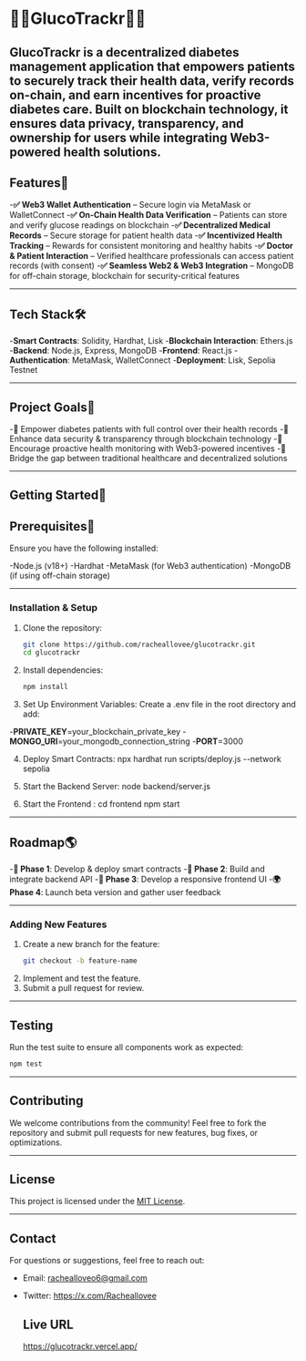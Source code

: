 # 🔵💙GlucoTrackr💙🔵

## GlucoTrackr is a decentralized diabetes management application that empowers patients to securely track their health data, verify records on-chain, and earn incentives for proactive diabetes care. Built on blockchain technology, it ensures data privacy, transparency, and ownership for users while integrating Web3-powered health solutions.

## Features🚀

-**✅ Web3 Wallet Authentication** – Secure login via MetaMask or WalletConnect -**✅ On-Chain Health Data Verification** – Patients can store and verify glucose readings on blockchain -**✅ Decentralized Medical Records** – Secure storage for patient health data -**✅ Incentivized Health Tracking** – Rewards for consistent monitoring and healthy habits -**✅ Doctor & Patient Interaction** – Verified healthcare professionals can access patient records (with consent) -**✅ Seamless Web2 & Web3 Integration** – MongoDB for off-chain storage, blockchain for security-critical features

---

## Tech Stack🛠️

-**Smart Contracts**: Solidity, Hardhat, Lisk -**Blockchain Interaction**: Ethers.js -**Backend**: Node.js, Express, MongoDB -**Frontend**: React.js -**Authentication**: MetaMask, WalletConnect -**Deployment**: Lisk, Sepolia Testnet

---

## Project Goals🎯

-📌 Empower diabetes patients with full control over their health records
-📌 Enhance data security & transparency through blockchain technology
-📌 Encourage proactive health monitoring with Web3-powered incentives
-📌 Bridge the gap between traditional healthcare and decentralized solutions

---

## Getting Started📖

## Prerequisites🔹

Ensure you have the following installed:

-Node.js (v18+)
-Hardhat
-MetaMask (for Web3 authentication)
-MongoDB (if using off-chain storage)

---

### Installation & Setup

1. Clone the repository:
   ```bash
   git clone https://github.com/racheallovee/glucotrackr.git
   cd glucotrackr
   ```
2. Install dependencies:
   ```bash
   npm install
   ```
3. Set Up Environment Variables:
   Create a .env file in the root directory and add:

-**PRIVATE_KEY**=your_blockchain_private_key -**MONGO_URI**=your_mongodb_connection_string -**PORT**=3000

4. Deploy Smart Contracts:
   npx hardhat run scripts/deploy.js --network sepolia

5. Start the Backend Server:
   node backend/server.js

6. Start the Frontend :
   cd frontend
   npm start

---

## Roadmap🌎

-**🚧 Phase 1**: Develop & deploy smart contracts -**🚀 Phase 2**: Build and integrate backend API -**🎨 Phase 3**: Develop a responsive frontend UI -**🌍 Phase 4**: Launch beta version and gather user feedback

---

### Adding New Features

1. Create a new branch for the feature:
   ```bash
   git checkout -b feature-name
   ```
2. Implement and test the feature.
3. Submit a pull request for review.

---

## Testing

Run the test suite to ensure all components work as expected:

```bash
npm test
```

---

## Contributing

We welcome contributions from the community! Feel free to fork the repository and submit pull requests for new features, bug fixes, or optimizations.

---

## License

This project is licensed under the [MIT License](LICENSE).

---

## Contact

For questions or suggestions, feel free to reach out:

- Email: rachealloveo6@gmail.com
- Twitter: https://x.com/Racheallovee

  ## Live URL
  https://glucotrackr.vercel.app/

